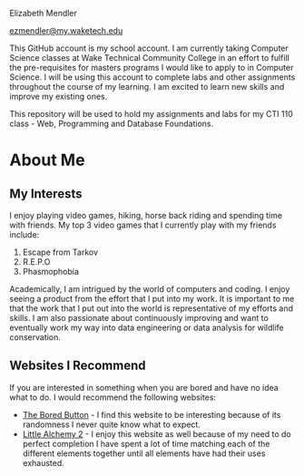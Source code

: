 Elizabeth Mendler

ezmendler@my.waketech.edu

This GitHub account is my school account. I am currently taking Computer Science classes at Wake Technical Community College in an effort to fulfill the pre-requisites for masters programs I would like to apply to in Computer Science. I will be using this account to complete labs and other assignments throughout the course of my learning. I am excited to learn new skills and improve my existing ones. 

This repository will be used to hold my assignments and labs for my CTI 110 class - Web, Programming and Database Foundations. 

# About Me

## My Interests

I enjoy playing video games, hiking, horse back riding and spending time with friends. My top 3 video games that I currently play with my friends include:

1. Escape from Tarkov
2. R.E.P.O
3. Phasmophobia

Academically, I am intrigued by the world of computers and coding. I enjoy seeing a product from the effort that I put into my work. It is important to me that the work that I put out into the world is representative of my efforts and skills. I am also passionate about continuously improving and want to eventually work my way into data engineering or data analysis for wildlife conservation.

## Websites I Recommend

If you are interested in something when you are bored and have no idea what to do. I would recommend the following websites:

* [The Bored Button](https://www.boredbutton.com) - I find this website to be interesting because of its randomness I never quite know what to expect. 
* [Little Alchemy 2](https://www.littlealchemy2.com) - I enjoy this website as well because of my need to do perfect completion I have spent a lot of time matching each of the different elements together until all elements have had their uses exhausted. 



